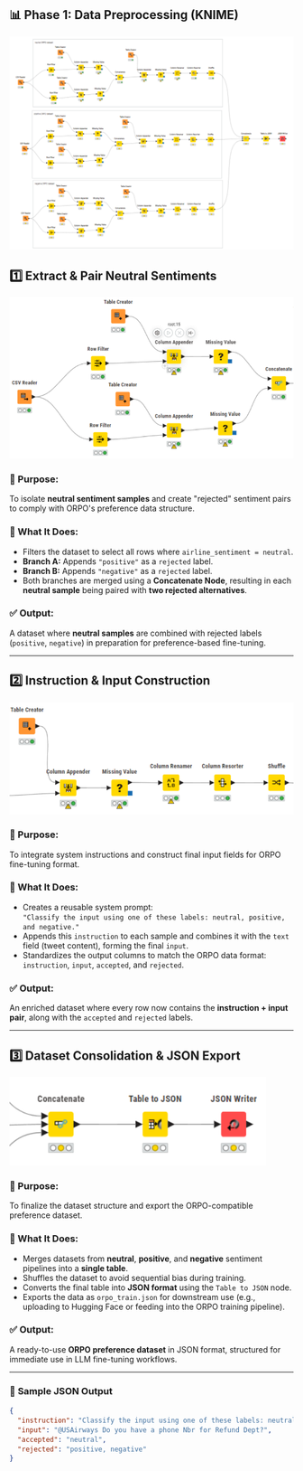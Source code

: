 ## 📊 Phase 1: Data Preprocessing (KNIME)
![img/ORPO dataset creation.png](../img/ORPO_dataset_creation.png)


## 1️⃣ Extract & Pair Neutral Sentiments 
![Integrating incorrect labels in neutral sentiment preparation](../img/Integrating%20incorrect%20labels%20in%20neutral%20sentiment%20preparation.png)

### 🎯 Purpose:
To isolate **neutral sentiment samples** and create "rejected" sentiment pairs to comply with ORPO's preference data structure.

### 🧩 What It Does:
- Filters the dataset to select all rows where `airline_sentiment = neutral`.
- **Branch A:** Appends `"positive"` as a `rejected` label.
- **Branch B:** Appends `"negative"` as a `rejected` label.
- Both branches are merged using a **Concatenate Node**, resulting in each **neutral sample** being paired with **two rejected alternatives**.

### ✅ Output:
A dataset where **neutral samples** are combined with rejected labels (`positive`, `negative`) in preparation for preference-based fine-tuning.

---

## 2️⃣ Instruction & Input Construction 
![Integrating instructions and input texts in dataset preparation](../img/Integrating%20instructions%20and%20input%20texts%20in%20dataset%20preparation.png)

### 🎯 Purpose:
To integrate system instructions and construct final input fields for ORPO fine-tuning format.

### 🧩 What It Does:
- Creates a reusable system prompt:  
  `"Classify the input using one of these labels: neutral, positive, and negative."`
- Appends this `instruction` to each sample and combines it with the `text` field (tweet content), forming the final `input`.
- Standardizes the output columns to match the ORPO data format:  
  `instruction`, `input`, `accepted`, and `rejected`.

### ✅ Output:
An enriched dataset where every row now contains the **instruction + input pair**, along with the `accepted` and `rejected` labels.

---

## 3️⃣ Dataset Consolidation & JSON Export 
![Merging sentiment classes and converting to json format](../img/Merging%20sentiment%20classes%20and%20converting%20to%20json%20format.png)

### 🎯 Purpose:
To finalize the dataset structure and export the ORPO-compatible preference dataset.

### 🧩 What It Does:
- Merges datasets from **neutral**, **positive**, and **negative** sentiment pipelines into a **single table**.
- Shuffles the dataset to avoid sequential bias during training.
- Converts the final table into **JSON format** using the `Table to JSON` node.
- Exports the data as `orpo_train.json` for downstream use (e.g., uploading to Hugging Face or feeding into the ORPO training pipeline).

### ✅ Output:
A ready-to-use **ORPO preference dataset** in JSON format, structured for immediate use in LLM fine-tuning workflows.

---

### 🎯 **Sample JSON Output**

```json
{
  "instruction": "Classify the input using one of these labels: neutral, positive, and negative.",
  "input": "@USAirways Do you have a phone Nbr for Refund Dept?",
  "accepted": "neutral",
  "rejected": "positive, negative"
}
